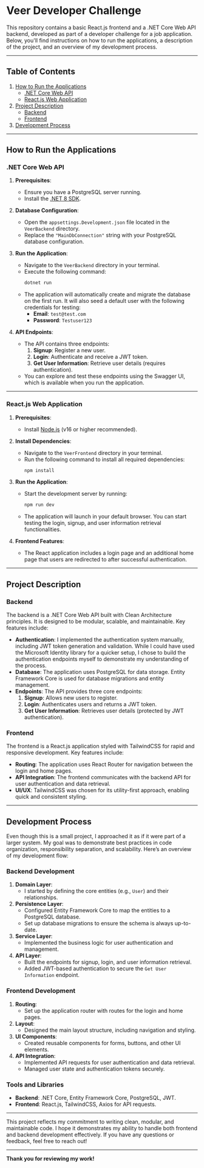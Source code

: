 # Veer Developer Challenge

This repository contains a basic React.js frontend and a .NET Core Web API backend, developed as part of a developer challenge for a job application. Below, you'll find instructions on how to run the applications, a description of the project, and an overview of my development process.

---

## Table of Contents
1. [How to Run the Applications](#how-to-run-the-applications)
   - [.NET Core Web API](#net-core-web-api)
   - [React.js Web Application](#reactjs-web-application)
2. [Project Description](#project-description)
   - [Backend](#backend)
   - [Frontend](#frontend)
3. [Development Process](#development-process)

---

## How to Run the Applications

### .NET Core Web API

1. **Prerequisites**:
   - Ensure you have a PostgreSQL server running.
   - Install the [.NET 8 SDK](https://dotnet.microsoft.com/download/dotnet/8.0).

2. **Database Configuration**:
   - Open the `appsettings.Development.json` file located in the `VeerBackend` directory.
   - Replace the `"MainDbConnection"` string with your PostgreSQL database configuration.

3. **Run the Application**:
   - Navigate to the `VeerBackend` directory in your terminal.
   - Execute the following command:
     ```bash
     dotnet run
     ```
   - The application will automatically create and migrate the database on the first run. It will also seed a default user with the following credentials for testing:
     - **Email**: `test@test.com`
     - **Password**: `Testuser123`

4. **API Endpoints**:
   - The API contains three endpoints:
     1. **Signup**: Register a new user.
     2. **Login**: Authenticate and receive a JWT token.
     3. **Get User Information**: Retrieve user details (requires authentication).
   - You can explore and test these endpoints using the Swagger UI, which is available when you run the application.

---

### React.js Web Application

1. **Prerequisites**:
   - Install [Node.js](https://nodejs.org/) (v16 or higher recommended).

2. **Install Dependencies**:
   - Navigate to the `VeerFrontend` directory in your terminal.
   - Run the following command to install all required dependencies:
     ```bash
     npm install
     ```

3. **Run the Application**:
   - Start the development server by running:
     ```bash
     npm run dev
     ```
   - The application will launch in your default browser. You can start testing the login, signup, and user information retrieval functionalities.

4. **Frontend Features**:
   - The React application includes a login page and an additional home page that users are redirected to after successful authentication.

---

## Project Description

### Backend

The backend is a .NET Core Web API built with Clean Architecture principles. It is designed to be modular, scalable, and maintainable. Key features include:

- **Authentication**: I implemented the authentication system manually, including JWT token generation and validation. While I could have used the Microsoft Identity library for a quicker setup, I chose to build the authentication endpoints myself to demonstrate my understanding of the process.
- **Database**: The application uses PostgreSQL for data storage. Entity Framework Core is used for database migrations and entity management.
- **Endpoints**: The API provides three core endpoints:
  1. **Signup**: Allows new users to register.
  2. **Login**: Authenticates users and returns a JWT token.
  3. **Get User Information**: Retrieves user details (protected by JWT authentication).

### Frontend

The frontend is a React.js application styled with TailwindCSS for rapid and responsive development. Key features include:

- **Routing**: The application uses React Router for navigation between the login and home pages.
- **API Integration**: The frontend communicates with the backend API for user authentication and data retrieval.
- **UI/UX**: TailwindCSS was chosen for its utility-first approach, enabling quick and consistent styling.

---

## Development Process

Even though this is a small project, I approached it as if it were part of a larger system. My goal was to demonstrate best practices in code organization, responsibility separation, and scalability. Here’s an overview of my development flow:

### Backend Development

1. **Domain Layer**:
   - I started by defining the core entities (e.g., `User`) and their relationships.
2. **Persistence Layer**:
   - Configured Entity Framework Core to map the entities to a PostgreSQL database.
   - Set up database migrations to ensure the schema is always up-to-date.
3. **Service Layer**:
   - Implemented the business logic for user authentication and management.
4. **API Layer**:
   - Built the endpoints for signup, login, and user information retrieval.
   - Added JWT-based authentication to secure the `Get User Information` endpoint.

### Frontend Development

1. **Routing**:
   - Set up the application router with routes for the login and home pages.
2. **Layout**:
   - Designed the main layout structure, including navigation and styling.
3. **UI Components**:
   - Created reusable components for forms, buttons, and other UI elements.
4. **API Integration**:
   - Implemented API requests for user authentication and data retrieval.
   - Managed user state and authentication tokens securely.

### Tools and Libraries

- **Backend**: .NET Core, Entity Framework Core, PostgreSQL, JWT.
- **Frontend**: React.js, TailwindCSS, Axios for API requests.

---

This project reflects my commitment to writing clean, modular, and maintainable code. I hope it demonstrates my ability to handle both frontend and backend development effectively. If you have any questions or feedback, feel free to reach out!

--- 

**Thank you for reviewing my work!**